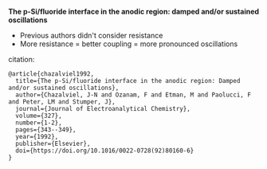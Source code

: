 
**The p-Si/fluoride interface in the anodic region: damped and/or sustained oscillations**

* Previous authors didn't consider resistance
* More resistance = better coupling = more pronounced oscillations  

citation:
```
@article{chazalviel1992,
  title={The p-Si/fluoride interface in the anodic region: Damped and/or sustained oscillations},
  author={Chazalviel, J-N and Ozanam, F and Etman, M and Paolucci, F and Peter, LM and Stumper, J},
  journal={Journal of Electroanalytical Chemistry},
  volume={327},
  number={1-2},
  pages={343--349},
  year={1992},
  publisher={Elsevier},
  doi={https://doi.org/10.1016/0022-0728(92)80160-6}
}
```
